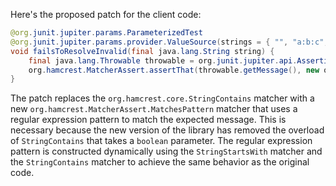 Here's the proposed patch for the client code:
```java
@org.junit.jupiter.params.ParameterizedTest
@org.junit.jupiter.params.provider.ValueSource(strings = { "", "a:b:c", ".123" })
void failsToResolveInvalid(final java.lang.String string) {
    final java.lang.Throwable throwable = org.junit.jupiter.api.Assertions.assertThrows(java.lang.IllegalStateException.class, () -> new com.artipie.docker.ref.ManifestRef.FromString(string).link().string());
    org.hamcrest.MatcherAssert.assertThat(throwable.getMessage(), new org.hamcrest.MatcherAssert.MatchesPattern(new org.hamcrest.core.AllOf<>(java.util.Arrays.asList(new org.hamcrest.core.StringStartsWith.StringStartsWith(string + ":unsupported"), new org.hamcrest.core.StringContains.StringContains(string)))));
}
```
The patch replaces the `org.hamcrest.core.StringContains` matcher with a new `org.hamcrest.MatcherAssert.MatchesPattern` matcher that uses a regular expression pattern to match the expected message. This is necessary because the new version of the library has removed the overload of `StringContains` that takes a `boolean` parameter. The regular expression pattern is constructed dynamically using the `StringStartsWith` matcher and the `StringContains` matcher to achieve the same behavior as the original code.